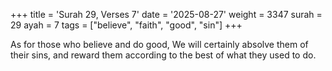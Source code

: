 +++
title = 'Surah 29, Verses 7'
date = '2025-08-27'
weight = 3347
surah = 29
ayah = 7
tags = ["believe", "faith", "good", "sin"]
+++

As for those who believe and do good, We will certainly absolve them of their sins, and reward them according to the best of what they used to do.